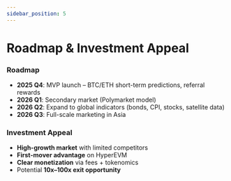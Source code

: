 ```yaml
---
sidebar_position: 5
---
```


# Roadmap & Investment Appeal

### Roadmap

- **2025 Q4**: MVP launch – BTC/ETH short-term predictions, referral rewards
- **2026 Q1**: Secondary market (Polymarket model)
- **2026 Q2**: Expand to global indicators (bonds, CPI, stocks, satellite data)
- **2026 Q3**: Full-scale marketing in Asia

### Investment Appeal

- **High-growth market** with limited competitors
- **First-mover advantage** on HyperEVM
- **Clear monetization** via fees + tokenomics
- Potential **10x–100x exit opportunity**
